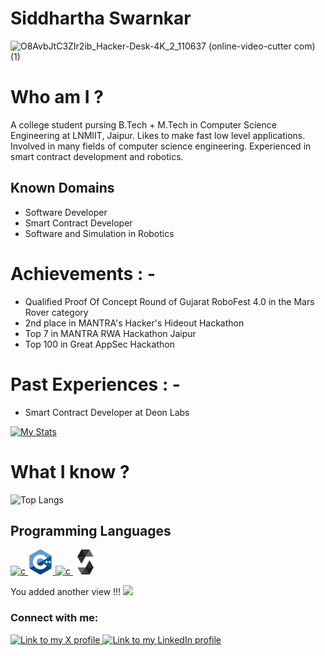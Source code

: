 # Siddhartha Swarnkar

![O8AvbJtC3ZIr2ib_Hacker-Desk-4K_2_110637 (online-video-cutter com) (1)](https://github.com/user-attachments/assets/8d496fff-aeb1-403b-b4ad-fdaee5e0517d)

# Who am I ?
A college student pursing B.Tech + M.Tech in Computer Science Engineering at LNMIIT, Jaipur. Likes to make fast low level applications. Involved in many fields of computer science engineering. Experienced in smart contract development and robotics.

## Known Domains
- Software Developer
- Smart Contract Developer
- Software and Simulation in Robotics

# Achievements : -
- Qualified Proof Of Concept Round of Gujarat RoboFest 4.0 in the Mars Rover category
- 2nd place in MANTRA's Hacker's Hideout Hackathon
- Top 7 in MANTRA RWA Hackathon Jaipur
- Top 100 in Great AppSec Hackathon

# Past Experiences : -
- Smart Contract Developer at Deon Labs

[![My Stats](https://github-readme-stats.vercel.app/api?username=bismuth01&theme=radical&show_icons=true)](https://github.com/anuraghazra/github-readme-stats)

# What I know ?
![Top Langs](https://github-readme-stats.vercel.app/api/top-langs/?username=bismuth01&layout=compact)

## Programming Languages
<p align="left">
<a href="https://www.cprogramming.com/" target="_blank"> <img src="https://devicons.github.io/devicon/devicon.git/icons/c/c-original.svg" alt="c" width="40" height="40"/> </a>
<a href="https://cplusplus.com/" target="_blank"> <img src="https://github.com/devicons/devicon/blob/master/icons/cplusplus/cplusplus-original.svg" alt="c" width="40" height="40"/> </a>
<a href="https://www.rust-lang.org/" target="_blank"> <img src="https://53.fs1.hubspotusercontent-na1.net/hub/53/hubfs/image8-2.jpg?width=600&name=image8-2.jpg" alt="c" width="40" height="40"/> </a>
<a href="https://soliditylang.org/" target="_blank"> <img src="https://raw.githubusercontent.com/devicons/devicon/ca28c779441053191ff11710fe24a9e6c23690d6/icons/solidity/solidity-original.svg" alt="c" width="40" height="40"/> </a>
</p>

You added another view !!!
![](https://komarev.com/ghpvc/?username=bismuth01)

<h3 align="left">Connect with me:</h3>
<p align="left">
  <a href="https://x.com/Siddhartha37648" target="blank"> <picture> <source media="(prefers-color-scheme: dark)" srcset="https://upload.wikimedia.org/wikipedia/commons/thumb/b/b7/X_logo.jpg/640px-X_logo.jpg"> <source media="(prefers-color-scheme: light)" srcset="https://logosandtypes.com/wp-content/uploads/2024/01/x.svg"> <img alt="Link to my X profile" src="https://user-images.githubusercontent.com/25423296/163456779-a8556205-d0a5-45e2-ac17-42d089e3c3f8.png" width="40" height="40"> </picture> </a>           <a href="https://www.linkedin.com/in/siddhartha-swarnkar-704625280/" target="blank"> <img alt="Link to my LinkedIn profile" src="https://cdn-icons-png.flaticon.com/512/174/174857.png" width="40" height="40"> </a>
<!-- <a href="your link" target="blank"><img align="center" src="https://cdn.jsdelivr.net/npm/simple-icons@3.0.1/icons/instagram.svg" alt="" height="30" width="40" /></a>
<a href="your link" target="blank"><img align="center" src="https://cdn.jsdelivr.net/npm/simple-icons@3.0.1/icons/youtube.svg" alt="" height="30" width="40" /></a> -->
</p>
